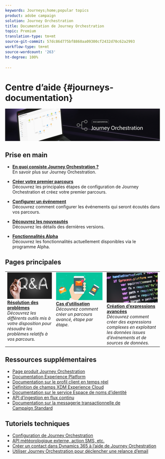 ```yaml
---
keywords: Journeys;home;popular topics
product: adobe campaign
solution: Journey Orchestration
title: Documentation de Journey Orchestration
topic: Premium
translation-type: tm+mt
source-git-commit: 57dc86d775bf8860aa09300cf2432d70c62a2993
workflow-type: tm+mt
source-wordcount: '263'
ht-degree: 100%

---
```



# Centre d’aide {#journeys-documentation}

![](using/assets/do-not-localize/bannerjourney.png)

## Prise en main

* **[En quoi consiste Journey Orchestration ?](using/about/about-journey-orchestration.md)**<br/>
En savoir plus sur Journey Orchestration.

* **[Créer votre premier parcours](using/about/get-started.md)**<br/>
Découvrez les principales étapes de configuration de Journey Orchestration et créez votre premier parcours.

* **[Configurer un événement](using/event/about-events.md#section_tbk_5qt_pgb)**<br/>
Découvrez comment configurer les événements qui seront écoutés dans vos parcours.

* **[Découvrez les nouveautés](using/release-notes/release-notes.md)**<br/>
Découvrez les détails des dernières versions.

* **[Fonctionnalités Alpha](using/alpha/alpha-overview.md)**<br/>
Découvrez les fonctionnalités actuellement disponibles via le programme Alpha.

## Pages principales

<table>
<tr>
    <td valign="top">
        <a href="using/about/troubleshooting.md">
       <img alt="Développeurs" src="using/assets/do-not-localize/FAQ.png" />
       </a>
    <div>
    <a href="using/about/troubleshooting.md"><strong>Résolution des problèmes</strong></a>
    </div>
    <em>Découvrez les différents outils mis à votre disposition pour résoudre les problèmes relatifs à vos parcours.</em>
    <br>
  </td>
  <td valign="top">
    <a href="using/usecase/building-the-journey.md">
      <img alt="build" src="using/assets/do-not-localize/design.png"/>
    </a>
    <div>
    <a href="using/usecase/building-the-journey.md"><strong>Cas d’utilisation</strong></a>
    </div>
    <em>Découvrez comment créer un parcours avancé, étape par étape.</em>
    <br>
  </td>
  <td valign="top">
    <a href="using/expression/expressionadvanced.md">
      <img alt="conditions" src="using/assets/do-not-localize/dev.png"/>
    </a>
    <div>
    <a href="using/expression/expressionadvanced.md"><strong>Création d’expressions avancées</strong></a>
    </div>
    <em>Découvrez comment créer des expressions complexes en exploitant les données issues d’événements et de sources de données. </em>
    <br>
  </td>
</tr>
</table>

## Ressources supplémentaires

* [Page produit Journey Orchestration](https://www.adobe.com/fr/experience-platform/journey-orchestration.html)
* [Documentation Experience Platform](https://www.adobe.com/fr/experience-platform/documentation-and-developer-resources.html)
* [Documentation sur le profil client en temps réel](https://docs.adobe.com/content/help/fr-FR/experience-platform/profile/home.html)
* [Définition de champs XDM Experience Cloud](https://docs.adobe.com/content/help/fr-FR/experience-platform/xdm/home.html)
* [Documentation sur le service Espace de noms d’identité](https://docs.adobe.com/content/help/fr-FR/experience-platform/identity/home.html)
* [API d’ingestion en flux continu](https://docs.adobe.com/content/help/fr-FR/experience-platform/ingestion/streaming/overview.html)
* [Documentation sur la messagerie transactionnelle de Campaign Standard](https://docs.adobe.com/content/help/fr-FR/campaign-standard/using/communication-channels/transactional-messaging/about-transactional-messaging.html)

## Tutoriels techniques

* [Configuration de Journey Orchestration](https://experienceleague.adobe.com/docs/platform-learn/comprehensive-technical-tutorial/module6/journey-orchestration-create-account.html?lang=fr#module6-journey-orchestration)
* [API météorologique externe, action SMS, etc.](https://experienceleague.adobe.com/docs/platform-learn/comprehensive-technical-tutorial/module12/journey-orchestration-external-weather-api-sms.html?lang=fr#module12)
* [Créer un contact dans Dynamics 365 à l’aide de Journey Orchestration](https://experienceleague.adobe.com/docs/platform-learn/comprehensive-technical-tutorial/module17/ex3.html?lang=fr#17.3-create-a-contact-in-microsoft-dynamics-365-using-journey-orchestration-%26-import-data-from-microsoft-dynamics)
* [Utiliser Journey Orchestration pour déclencher une relance d’email](https://experienceleague.adobe.com/docs/platform-learn/comprehensive-technical-tutorial/module20/ex4.html?lang=fr#20.4-use-journey-orchestration-to-trigger-an-email-follow-up-after-interacting-with-your-chatbot)

